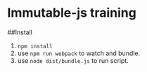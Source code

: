 # Immutable-js training

##Install
1. `npm install`
2. use `npm run webpack` to watch and bundle.
3. use `node dist/bundle.js` to run script.